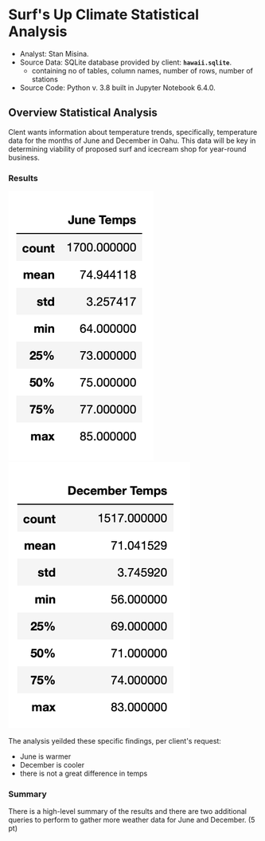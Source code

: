 # Surf's Up Climate Statistical Analysis  
  
  * Analyst: Stan Misina. 
  * Source Data: SQLite database provided by client: **`hawaii.sqlite`**.  
      - containing no of tables, column names, number of rows, number of stations  
  * Source Code: Python v. 3.8 built in Jupyter Notebook 6.4.0. 
  
## Overview Statistical Analysis  
  
Clent wants information about temperature trends, specifically, temperature data for the months of June and December in Oahu. This data will be key in determining viability of proposed surf and icecream shop for year-round business.  


### Results  

![june_results](readme_resources/june_temps.png)
![dec_results](readme_resources/dec_temps.png)

The analysis yeilded these specific findings, per client's request:  
  
* June is warmer
* December is cooler
* there is not a great difference in temps


### Summary

There is a high-level summary of the results and there are two additional queries to perform to gather more weather data for June and December. (5 pt)
